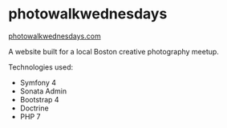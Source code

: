 # photowalkwednesdays
[photowalkwednesdays.com](https://photowalkwednesdays.com)

A website built for a local Boston creative photography meetup.

Technologies used:

* Symfony 4
* Sonata Admin
* Bootstrap 4
* Doctrine
* PHP 7
